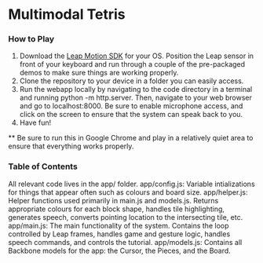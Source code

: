 # Multimodal Tetris

### How to Play
1. Download the [Leap Motion SDK](https://developer.leapmotion.com/) for your OS. Position the Leap sensor in front of your keyboard and run through a couple of the pre-packaged demos to make sure things are working properly.
2. Clone the repository to your device in a folder you can easily access. 
3. Run the webapp locally by navigating to the code directory in a terminal and running python -m http.server. Then, navigate to your web browser and go to localhost:8000. Be sure to enable microphone access, and click on the screen to ensure that the system can speak back to you.
4. Have fun!

** Be sure to run this in Google Chrome and play in a relatively quiet area to ensure that everything works properly.


### Table of Contents

All relevant code lives in the app/ folder. 
app/config.js: Variable intializations for things that appear often such as colours and board size. 
app/helper.js: Helper functions used primarily in main.js and models.js. Returns appropriate colours for each block shape, handles tile highlighting, generates speech, converts pointing location to the intersecting tile, etc. 
app/main.js: The main functionality of the system. Contains the loop controlled by Leap frames, handles game and gesture logic, handles speech commands, and controls the tutorial.
app/models.js: Contains all Backbone models for the app: the Cursor, the Pieces, and the Board.
